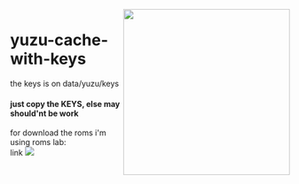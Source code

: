 

<img src="https://cdn-icons-png.flaticon.com/512/2331/2331347.png" min-width="10px" max-width="300px" width="300" align="right" >

# yuzu-cache-with-keys


the keys is on data/yuzu/keys </br>

#### just copy the KEYS, else may should'nt be work

for download the roms i'm using roms lab:</br>
link <a href="https://romslab.com/" > <img src="https://img.shields.io/badge/yuzu-romslab-red"> </a>
